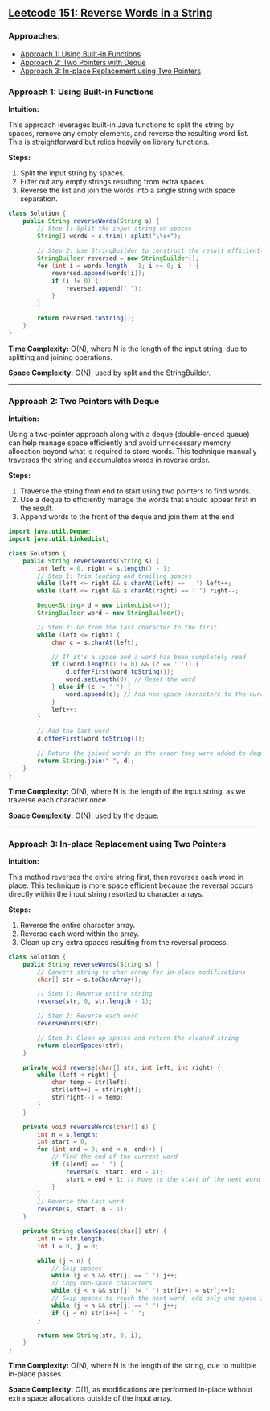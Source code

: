 ## [Leetcode 151: Reverse Words in a String](https://leetcode.com/problems/reverse-words-in-a-string/)

### Approaches:
- [Approach 1: Using Built-in Functions](#approach-1-using-built-in-functions)
- [Approach 2: Two Pointers with Deque](#approach-2-two-pointers-with-deque)
- [Approach 3: In-place Replacement using Two Pointers](#approach-3-in-place-replacement-using-two-pointers)

### Approach 1: Using Built-in Functions

**Intuition:**

This approach leverages built-in Java functions to split the string by spaces, remove any empty elements, and reverse the resulting word list. This is straightforward but relies heavily on library functions.

**Steps:**
1. Split the input string by spaces.
2. Filter out any empty strings resulting from extra spaces.
3. Reverse the list and join the words into a single string with space separation.

```java
class Solution {
    public String reverseWords(String s) {
        // Step 1: Split the input string on spaces
        String[] words = s.trim().split("\\s+");
        
        // Step 2: Use StringBuilder to construct the result efficiently
        StringBuilder reversed = new StringBuilder();
        for (int i = words.length - 1; i >= 0; i--) {
            reversed.append(words[i]);
            if (i != 0) {
                reversed.append(" ");
            }
        }
        
        return reversed.toString();
    }
}
```

**Time Complexity:** O(N), where N is the length of the input string, due to splitting and joining operations.

**Space Complexity:** O(N), used by split and the StringBuilder.

---

### Approach 2: Two Pointers with Deque

**Intuition:**

Using a two-pointer approach along with a deque (double-ended queue) can help manage space efficiently and avoid unnecessary memory allocation beyond what is required to store words. This technique manually traverses the string and accumulates words in reverse order.

**Steps:**
1. Traverse the string from end to start using two pointers to find words.
2. Use a deque to efficiently manage the words that should appear first in the result.
3. Append words to the front of the deque and join them at the end.

```java
import java.util.Deque;
import java.util.LinkedList;

class Solution {
    public String reverseWords(String s) {
        int left = 0, right = s.length() - 1;
        // Step 1: Trim leading and trailing spaces
        while (left <= right && s.charAt(left) == ' ') left++;
        while (left <= right && s.charAt(right) == ' ') right--;

        Deque<String> d = new LinkedList<>();
        StringBuilder word = new StringBuilder();

        // Step 2: Go from the last character to the first
        while (left <= right) {
            char c = s.charAt(left);

            // If it's a space and a word has been completely read
            if ((word.length() != 0) && (c == ' ')) {
                d.offerFirst(word.toString());
                word.setLength(0); // Reset the word
            } else if (c != ' ') {
                word.append(c); // Add non-space characters to the current word
            }
            left++;
        }

        // Add the last word
        d.offerFirst(word.toString());

        // Return the joined words in the order they were added to deque
        return String.join(" ", d);
    }
}
```

**Time Complexity:** O(N), where N is the length of the input string, as we traverse each character once.

**Space Complexity:** O(N), used by the deque.

---

### Approach 3: In-place Replacement using Two Pointers

**Intuition:**

This method reverses the entire string first, then reverses each word in place. This technique is more space efficient because the reversal occurs directly within the input string resorted to character arrays.

**Steps:**
1. Reverse the entire character array.
2. Reverse each word within the array.
3. Clean up any extra spaces resulting from the reversal process.

```java
class Solution {
    public String reverseWords(String s) {
        // Convert string to char array for in-place modifications
        char[] str = s.toCharArray();

        // Step 1: Reverse entire string
        reverse(str, 0, str.length - 1);

        // Step 2: Reverse each word
        reverseWords(str);

        // Step 3: Clean up spaces and return the cleaned string
        return cleanSpaces(str);
    }

    private void reverse(char[] str, int left, int right) {
        while (left < right) {
            char temp = str[left];
            str[left++] = str[right];
            str[right--] = temp;
        }
    }

    private void reverseWords(char[] s) {
        int n = s.length;
        int start = 0;
        for (int end = 0; end < n; end++) {
            // Find the end of the current word
            if (s[end] == ' ') {
                reverse(s, start, end - 1);
                start = end + 1; // Move to the start of the next word
            }
        }
        // Reverse the last word
        reverse(s, start, n - 1);
    }

    private String cleanSpaces(char[] str) {
        int n = str.length;
        int i = 0, j = 0;

        while (j < n) {
            // Skip spaces
            while (j < n && str[j] == ' ') j++;
            // Copy non-space characters
            while (j < n && str[j] != ' ') str[i++] = str[j++];
            // Skip spaces to reach the next word, add only one space if there's a next word
            while (j < n && str[j] == ' ') j++;
            if (j < n) str[i++] = ' ';
        }

        return new String(str, 0, i);
    }
}
```

**Time Complexity:** O(N), where N is the length of the string, due to multiple in-place passes.

**Space Complexity:** O(1), as modifications are performed in-place without extra space allocations outside of the input array.

